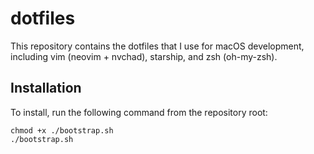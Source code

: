 # dotfiles

This repository contains the dotfiles that I use for macOS development, including vim (neovim + nvchad), starship, and zsh (oh-my-zsh).

## Installation

To install, run the following command from the repository root:

```shell
chmod +x ./bootstrap.sh
./bootstrap.sh
```

